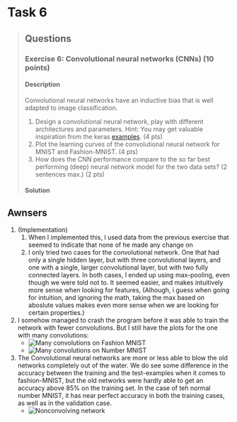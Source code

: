 # Task 6

>## Questions
>### Exercise 6: Convolutional neural networks (CNNs) (10 points)
>
>#### Description
>
>Convolutional neural networks have an inductive bias that is well adapted to image classification.
>
>1. Design a convolutional neural network, play with different architectures and parameters. Hint: You may get valuable inspiration from the keras [examples](https://github.com/keras-team/keras/tree/master/examples). (4 pts)
>2. Plot the learning curves of the convolutional neural network for MNIST and Fashion-MNIST. (4 pts)
>3. How does the CNN performance compare to the so far best performing (deep) neural network model for the two data sets? (2 sentences max.) (2 pts)
>
>#### Solution


## Awnsers

1. (Implementation) 
   1. When I implemented this, I used data from the previous exercise that seemed to indicate that none of he made any change on 
   2. I only tried two cases for the convolutional network. One that had only a single hidden layer, but with three convolutional layers, and one with a single, larger convolutional layer, but with two fully connected layers. In both cases, I ended up using max-pooling, even though we were told not to. It seemed easier, and makes intuitively more sense when looking for features, (Alhough, i guess when going for intuition, and ignoring the math, taking the max based on aboslute values makes even more sense when we are looking for certain properties.)
2. I somehow managed to crash the program before it was able to train the network with fewer convolutions. But I still have the plots for the one with many convolutions: 
   * ![Many convolutions on Fashion MNIST](https://raw.githubusercontent.com/jornbh/courses_exchange/master/Neural_networks/Ovinger/miniproject_1/Awnsers/Plots_and_pictures/Exercise_6/Fashion_MNISTmany_convolutions_network.png)
   * ![Many convolutions on Number MNIST](https://raw.githubusercontent.com/jornbh/courses_exchange/master/Neural_networks/Ovinger/miniproject_1/Awnsers/Plots_and_pictures/Exercise_6/MNIST_many_convolutions_network.png)
3. The Convolutional neural networks are more or less able to blow the old networks completely out of the water. We do see some difference in the accuracy between the training and the test-examples when it comes to fashion-MNIST, but the old networks were hardly able to get an accuracy above 85% on the training set. In the case of teh normal number MNIST, it has near perfect accuracy in both the training cases, as well as in the validation case. 
   * ![Nonconvolving network](https://raw.githubusercontent.com/jornbh/courses_exchange/master/Neural_networks/Ovinger/miniproject_1/Awnsers/Plots_and_pictures/Exercise_6/task_6_naive_nonconvolving_depth=2_epochs_100.png)